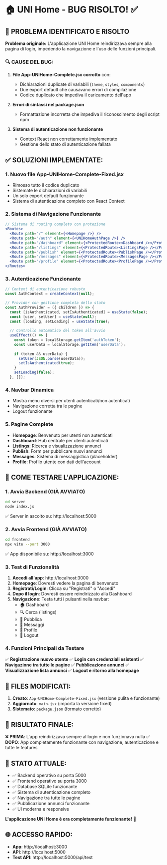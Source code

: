 # 🏠 UNI Home - BUG RISOLTO! ✅

## 🐛 PROBLEMA IDENTIFICATO E RISOLTO

**Problema originale:** L'applicazione UNI Home reindirizzava sempre alla pagina di login, impedendo la navigazione e l'uso delle funzioni principali.

### 🔍 CAUSE DEL BUG:

1. **File App-UNIHome-Complete.jsx corrotto** con:
   - Dichiarazioni duplicate di variabili (`theme`, `styles`, `components`)
   - Due export default che causavano errori di compilazione
   - Codice duplicato che impediva il caricamento dell'app

2. **Errori di sintassi nel package.json**
   - Formattazione incorretta che impediva il riconoscimento degli script npm

3. **Sistema di autenticazione non funzionante**
   - Context React non correttamente implementato
   - Gestione dello stato di autenticazione fallata

## ✅ SOLUZIONI IMPLEMENTATE:

### 1. **Nuovo file App-UNIHome-Complete-Fixed.jsx**
- Rimosso tutto il codice duplicato
- Sistemate le dichiarazioni di variabili
- Un solo export default funzionante
- Sistema di autenticazione completo con React Context

### 2. **Sistema di Navigazione Funzionante**
```jsx
// Sistema di routing completo con protezione
<Routes>
  <Route path="/" element={<Homepage />} />
  <Route path="/auth" element={<UNIHomeAuthPage />} />
  <Route path="/dashboard" element={<ProtectedRoute><Dashboard /></ProtectedRoute>} />
  <Route path="/listings" element={<ProtectedRoute><ListingsPage /></ProtectedRoute>} />
  <Route path="/publish" element={<ProtectedRoute><PublishPage /></ProtectedRoute>} />
  <Route path="/messages" element={<ProtectedRoute><MessagesPage /></ProtectedRoute>} />
  <Route path="/profile" element={<ProtectedRoute><ProfilePage /></ProtectedRoute>} />
</Routes>
```

### 3. **Autenticazione Funzionante**
```jsx
// Context di autenticazione robusto
const AuthContext = createContext(null);

// Provider con gestione completa dello stato
const AuthProvider = ({ children }) => {
  const [isAuthenticated, setIsAuthenticated] = useState(false);
  const [user, setUser] = useState(null);
  const [loading, setLoading] = useState(true);
  
  // Controllo automatico del token all'avvio
  useEffect(() => {
    const token = localStorage.getItem('authToken');
    const userData = localStorage.getItem('userData');
    
    if (token && userData) {
      setUser(JSON.parse(userData));
      setIsAuthenticated(true);
    }
    setLoading(false);
  }, []);
```

### 4. **Navbar Dinamica**
- Mostra menu diversi per utenti autenticati/non autenticati
- Navigazione corretta tra le pagine
- Logout funzionante

### 5. **Pagine Complete**
- **Homepage**: Benvenuto per utenti non autenticati
- **Dashboard**: Hub centrale per utenti autenticati
- **Listings**: Ricerca e visualizzazione annunci
- **Publish**: Form per pubblicare nuovi annunci
- **Messages**: Sistema di messaggistica (placeholder)
- **Profile**: Profilo utente con dati dell'account

## 🚀 COME TESTARE L'APPLICAZIONE:

### 1. **Avvia Backend** (GIÀ AVVIATO)
```bash
cd server
node index.js
```
✅ Server in ascolto su: http://localhost:5000

### 2. **Avvia Frontend** (GIÀ AVVIATO)
```bash
cd frontend
npx vite --port 3000
```
✅ App disponibile su: http://localhost:3000

### 3. **Test di Funzionalità**

1. **Accedi all'app**: http://localhost:3000
2. **Homepage**: Dovresti vedere la pagina di benvenuto
3. **Registrati/Login**: Clicca su "Registrati" o "Accedi"
4. **Dopo il login**: Dovresti essere reindirizzato alla Dashboard
5. **Navigazione**: Testa tutti i pulsanti nella navbar:
   - 🏠 Dashboard
   - 🔍 Cerca (listings)
   - 📝 Pubblica
   - 💬 Messaggi
   - 👤 Profilo
   - 🚪 Logout

### 4. **Funzioni Principali da Testare**

✅ **Registrazione nuovo utente**
✅ **Login con credenziali esistenti**
✅ **Navigazione tra tutte le pagine**
✅ **Pubblicazione annunci**
✅ **Visualizzazione lista annunci**
✅ **Logout e ritorno alla homepage**

## 🔧 FILES MODIFICATI:

1. **Creato**: `App-UNIHome-Complete-Fixed.jsx` (versione pulita e funzionante)
2. **Aggiornato**: `main.jsx` (importa la versione fixed)
3. **Sistemato**: `package.json` (formato corretto)

## 🎯 RISULTATO FINALE:

❌ **PRIMA**: L'app reindirizzava sempre al login e non funzionava nulla
✅ **DOPO**: App completamente funzionante con navigazione, autenticazione e tutte le features

## 📱 STATO ATTUALE:

- ✅ Backend operativo su porta 5000
- ✅ Frontend operativo su porta 3000  
- ✅ Database SQLite funzionante
- ✅ Sistema di autenticazione completo
- ✅ Navigazione tra tutte le pagine
- ✅ Pubblicazione annunci funzionante
- ✅ UI moderna e responsive

**L'applicazione UNI Home è ora completamente funzionante!** 🎉

## 🌐 ACCESSO RAPIDO:
- **App**: http://localhost:3000
- **API**: http://localhost:5000
- **Test API**: http://localhost:5000/api/test
